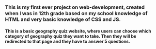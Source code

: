 ### This is my first ever project on web-development, created when I was in 12th grade based on my school knowledge of HTML and very basic knowledge of CSS and JS.
#### This is a basic geography quiz website, where users can choose which category of geography quiz they want to take. Then they will be redirected to that page and they have to answer 5 questions. 
